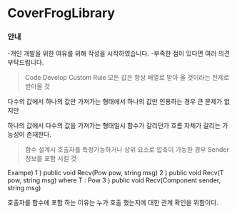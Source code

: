# CoverFrogLibrary


### 안내
-개인 개발을 위한 여유를 위해 작성을 시작하였습니다. 
-부족한 점이 있다면 여러 의견 부탁드립니다.



> Code Develop Custom Rule
> 모든 값은 항상 배열로 받아 올 것이라는 전제로 받아올 것

다수의 값에서 하나의 값만 가져가는 형태에서
하나의 값만 인용하는 경우 큰 문제가 없지만

하나의 값에서 다수의 값을 가져가는 형태일시
함수가 갈리던가 흐름 자체가 갈리는 가능성이 존재한다.

> 함수 설계시 호출자를 특정가능하거나 상위 요소로 압축이 가능한 경우 Sender 정보를 포함 시킬 것

Exampe)
  1 ) public void Recv(Pow pow, string msg)
  2 ) public void Recv<T>(T pow, string msg) where T : Pow
  3 ) public void Recv(Component sender, string msg)

호출자를 함수에 포함 하는 이유는 
누가 호출 했는지에 대한 관계 확인을 위함이다.
